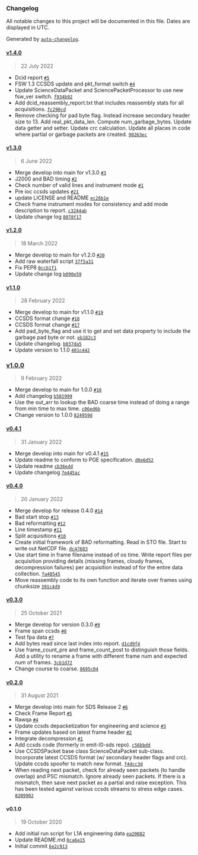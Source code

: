 ### Changelog

All notable changes to this project will be documented in this file. Dates are displayed in UTC.

Generated by [`auto-changelog`](https://github.com/CookPete/auto-changelog).

#### [v1.4.0](https://github.com/emit-sds/emit-sds-l1a/compare/v1.3.0...v1.4.0)

> 22 July 2022

- Dcid report [`#5`](https://github.com/emit-sds/emit-sds-l1a/pull/5)
- FSW 1.3 CCSDS update and pkt_format switch [`#4`](https://github.com/emit-sds/emit-sds-l1a/pull/4)
- Update ScienceDataPacket and SciencePacketProcessor to use new fsw_ver switch. [`f934b92`](https://github.com/emit-sds/emit-sds-l1a/commit/f934b925858892415d98d5d81bd7f0ea3faa06f1)
- Add dcid_reassembly_report.txt that includes reassembly stats for all acquisitions. [`fc290cd`](https://github.com/emit-sds/emit-sds-l1a/commit/fc290cd720e3762984f4c338898598950f4ece7c)
- Remove checking for pad byte flag. Instead increase secondary header size to 13. Add real_pkt_data_len. Compute num_garbage_bytes. Update data getter and setter. Update crc calculation. Update all places in code where partial or garbage packets are created. [`90263ec`](https://github.com/emit-sds/emit-sds-l1a/commit/90263eca8e457d7a79a57cf39f4de7d49f0aa544)

#### [v1.3.0](https://github.com/emit-sds/emit-sds-l1a/compare/v1.2.0...v1.3.0)

> 6 June 2022

- Merge develop into main for v1.3.0 [`#3`](https://github.com/emit-sds/emit-sds-l1a/pull/3)
- J2000 and BAD timing [`#2`](https://github.com/emit-sds/emit-sds-l1a/pull/2)
- Check number of valid lines and instrument mode [`#1`](https://github.com/emit-sds/emit-sds-l1a/pull/1)
- Pre ioc ccsds updates [`#21`](https://github.com/emit-sds/emit-sds-l1a/pull/21)
- update LICENSE and README [`ec26b1e`](https://github.com/emit-sds/emit-sds-l1a/commit/ec26b1ecb48d0601bab1803671cca1deb8a1896f)
- Check frame instrument modes for consistency and add mode description to report. [`c3244ab`](https://github.com/emit-sds/emit-sds-l1a/commit/c3244ab2132e8786ef162cfd65a7c8581a26e3a9)
- Update change log [`8078f17`](https://github.com/emit-sds/emit-sds-l1a/commit/8078f177a39a61b265e7611fe530f5afaaaabd18)

#### [v1.2.0](https://github.com/emit-sds/emit-sds-l1a/compare/v1.1.0...v1.2.0)

> 18 March 2022

- Merge develop to main for v1.2.0 [`#20`](https://github.com/emit-sds/emit-sds-l1a/pull/20)
- Add raw waterfall script [`37f5a31`](https://github.com/emit-sds/emit-sds-l1a/commit/37f5a314e622432c0413d84caa0c0fd9183f6cc9)
- Fix PEP8 [`0ccb1f1`](https://github.com/emit-sds/emit-sds-l1a/commit/0ccb1f1cd9170e560227d7f59302f5640dd1d305)
- Update change log [`b090e59`](https://github.com/emit-sds/emit-sds-l1a/commit/b090e597495bf3d1e5a360a8eaca2d4253ffb7b2)

#### [v1.1.0](https://github.com/emit-sds/emit-sds-l1a/compare/v1.0.0...v1.1.0)

> 28 February 2022

- Merge develop to main for v1.1.0 [`#19`](https://github.com/emit-sds/emit-sds-l1a/pull/19)
- CCSDS format change [`#18`](https://github.com/emit-sds/emit-sds-l1a/pull/18)
- CCSDS format change [`#17`](https://github.com/emit-sds/emit-sds-l1a/pull/17)
- Add pad_byte_flag and use it to get and set data property to include the garbage pad byte or not. [`eb182c3`](https://github.com/emit-sds/emit-sds-l1a/commit/eb182c36b5f34c70586799cee9d6e9327f67ddcb)
- Update changelog. [`b037da5`](https://github.com/emit-sds/emit-sds-l1a/commit/b037da57e32452c67848adf196b5181e9ee6d236)
- Update version to 1.1.0 [`401c442`](https://github.com/emit-sds/emit-sds-l1a/commit/401c4420350206989053e70fc876d693ae458d42)

### [v1.0.0](https://github.com/emit-sds/emit-sds-l1a/compare/v0.4.1...v1.0.0)

> 9 February 2022

- Merge develop to main for 1.0.0 [`#16`](https://github.com/emit-sds/emit-sds-l1a/pull/16)
- Add changelog [`b501999`](https://github.com/emit-sds/emit-sds-l1a/commit/b5019998362a6b8cba141073c29e8221544cc8c0)
- Use the out_arr to lookup the BAD coarse time instead of doing a range from min time to max time. [`c06ed6b`](https://github.com/emit-sds/emit-sds-l1a/commit/c06ed6bbeac405fc788053e2281d4f6f4f788a14)
- Change version to 1.0.0 [`824959d`](https://github.com/emit-sds/emit-sds-l1a/commit/824959d6dfd11bcb9f1c139701f32e800d39bb06)

#### [v0.4.1](https://github.com/emit-sds/emit-sds-l1a/compare/v0.4.0...v0.4.1)

> 31 January 2022

- Merge develop into main for v0.4.1 [`#15`](https://github.com/emit-sds/emit-sds-l1a/pull/15)
- Update readme to conform to PGE specification. [`d0e6d52`](https://github.com/emit-sds/emit-sds-l1a/commit/d0e6d5232626f91213223631974c1248bf65dd5b)
- Update readme [`cb36edd`](https://github.com/emit-sds/emit-sds-l1a/commit/cb36edd188d7e399352cb6fb73d0f23694ebebeb)
- Update changelog [`7e445ac`](https://github.com/emit-sds/emit-sds-l1a/commit/7e445ac4c5d27d52af2e6190fee7e61761dd6863)

#### [v0.4.0](https://github.com/emit-sds/emit-sds-l1a/compare/v0.3.0...v0.4.0)

> 20 January 2022

- Merge develop for release 0.4.0 [`#14`](https://github.com/emit-sds/emit-sds-l1a/pull/14)
- Bad start stop [`#13`](https://github.com/emit-sds/emit-sds-l1a/pull/13)
- Bad reformatting [`#12`](https://github.com/emit-sds/emit-sds-l1a/pull/12)
- Line timestamp  [`#11`](https://github.com/emit-sds/emit-sds-l1a/pull/11)
- Split acquisitions [`#10`](https://github.com/emit-sds/emit-sds-l1a/pull/10)
- Create initial framework of BAD reformatting. Read in STO file. Start to write out NetCDF file. [`dc47683`](https://github.com/emit-sds/emit-sds-l1a/commit/dc47683868950c6290e98aa55dd30086f4d0ea91)
- Use start time in frame filename instead of os time. Write report files per acquisition providing details (missing frames, cloudy frames, decompression failures) per acquisition instead of for the entire data collection. [`fa48545`](https://github.com/emit-sds/emit-sds-l1a/commit/fa48545c17f0cad8a2ce083cbb0da4e89524c1a0)
- Move reassembly code to its own function and iterate over frames using chunksize [`391c4d9`](https://github.com/emit-sds/emit-sds-l1a/commit/391c4d9d02279eb9fb92785933b4e5c6303acfc4)

#### [v0.3.0](https://github.com/emit-sds/emit-sds-l1a/compare/v0.2.0...v0.3.0)

> 25 October 2021

- Merge develop for version 0.3.0 [`#9`](https://github.com/emit-sds/emit-sds-l1a/pull/9)
- Frame span ccsds [`#8`](https://github.com/emit-sds/emit-sds-l1a/pull/8)
- Test fpa data [`#7`](https://github.com/emit-sds/emit-sds-l1a/pull/7)
- Add bytes read since last index into report. [`d1cd9f4`](https://github.com/emit-sds/emit-sds-l1a/commit/d1cd9f42b76e95d3b09b29ed8cd22254bc07269b)
- Use frame_count_pre and frame_count_post to distinguish those fields. Add a utility to rename a frame with different frame num and expected num of frames. [`3cb1d72`](https://github.com/emit-sds/emit-sds-l1a/commit/3cb1d727fffd25bea8b496f058ebdbf5d7393cac)
- Change course to coarse. [`8695c04`](https://github.com/emit-sds/emit-sds-l1a/commit/8695c04f22962bb53c296a46317c9dd6e60e8709)

#### [v0.2.0](https://github.com/emit-sds/emit-sds-l1a/compare/v0.1.0...v0.2.0)

> 31 August 2021

- Merge develop into main for SDS Release 2 [`#6`](https://github.com/emit-sds/emit-sds-l1a/pull/6)
- Check Frame Report [`#5`](https://github.com/emit-sds/emit-sds-l1a/pull/5)
- Rawqa [`#4`](https://github.com/emit-sds/emit-sds-l1a/pull/4)
- Update ccsds depacketization for engineering and science [`#3`](https://github.com/emit-sds/emit-sds-l1a/pull/3)
- Frame updates based on latest frame header [`#2`](https://github.com/emit-sds/emit-sds-l1a/pull/2)
- Integrate decompression [`#1`](https://github.com/emit-sds/emit-sds-l1a/pull/1)
- Add ccsds code (formerly in emit-l0-sds repo). [`c56bbdd`](https://github.com/emit-sds/emit-sds-l1a/commit/c56bbdd064aa3309a0b9efb6b9c837bf65af5403)
- Use CCSDSPacket base class ScienceDataPacket sub-class. Incorporate latest CCSDS format (w/ secondary header flags and crc). Update ccsds spoofer to match new format. [`f4dcc3d`](https://github.com/emit-sds/emit-sds-l1a/commit/f4dcc3d378ec86939d0aab845113ad0e956bafb2)
- When reading next packet, check for already seen packets (to handle overlap) and PSC mismatch. Ignore already seen packets. If there is a mismatch, then save next packet as a partial and raise exception. This has been tested against various ccsds streams to stress edge cases. [`8209902`](https://github.com/emit-sds/emit-sds-l1a/commit/820990223befd4d098aefc3af58ebaac0fa1ef3f)

#### v0.1.0

> 19 October 2020

- Add initial run script for L1A engineering data [`ea20082`](https://github.com/emit-sds/emit-sds-l1a/commit/ea20082a93a4d7f2086232c009225ca79a8081e2)
- Update README.md [`0ca6e15`](https://github.com/emit-sds/emit-sds-l1a/commit/0ca6e15a94bf8f4f7e9f823bb3829fe0b12f066d)
- Initial commit [`6e2c913`](https://github.com/emit-sds/emit-sds-l1a/commit/6e2c913b2dd184a3986fb10702cf3e706776b782)
